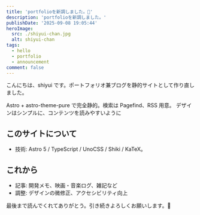 ```yaml
---
title: 'portfolioを新調しました。👋'
description: 'portfolioを新調しました。'
publishDate: '2025-09-08 19:05:44'
heroImage:
  src: ./shiyui-chan.jpg
  alt: shiyui-chan
tags:
  - hello
  - portfolio
  - announcement
comment: false
---
```


こんにちは、shiyui です。ポートフォリオ兼ブログを静的サイトとして作り直しました。

Astro + astro-theme-pure で完全静的。検索は Pagefind、RSS 用意。
デザインはシンプルに、コンテンツを読みやすいように

## このサイトについて
- 技術: Astro 5 / TypeScript / UnoCSS / Shiki / KaTeX。

## これから
- 記事: 開発メモ、映画・音楽ログ、雑記など
- 調整: デザインの微修正、アクセシビリティ向上


最後まで読んでくれてありがとう。引き続きよろしくお願いします。👋
